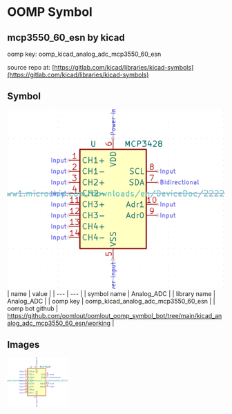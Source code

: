 # OOMP Symbol  
## mcp3550_60_esn  by kicad  
  
oomp key: oomp_kicad_analog_adc_mcp3550_60_esn  
  
source repo at: [https://gitlab.com/kicad/libraries/kicad-symbols](https://gitlab.com/kicad/libraries/kicad-symbols)  
## Symbol  
  
[![working.png](working_600.png)](working.png)  
| name | value | 
| --- | --- | 
| symbol name | Analog_ADC | 
| library name | Analog_ADC | 
| oomp key | oomp_kicad_analog_adc_mcp3550_60_esn | 
| oomp bot github | https://github.com/oomlout/oomlout_oomp_symbol_bot/tree/main/kicad_analog_adc_mcp3550_60_esn/working | 
## Images  
  
[![working.png](working_140.png)](working.png)  

